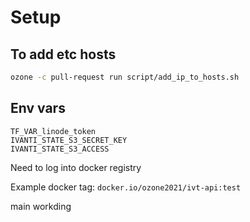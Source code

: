 # Setup

## To add etc hosts

```bash
ozone -c pull-request run script/add_ip_to_hosts.sh
```

## Env vars

```dotenv
TF_VAR_linode_token
IVANTI_STATE_S3_SECRET_KEY
IVANTI_STATE_S3_ACCESS
```

Need to log into docker registry

Example docker tag: `docker.io/ozone2021/ivt-api:test`

main workding 